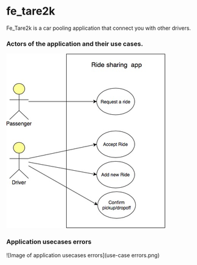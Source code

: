 # fe_tare2k

Fe_Tare2k is a car pooling application that connect you with other drivers. 


### Actors of the application and their use cases.
![Image of Application actors and their usecases](ride-sharing-app-use-case-architecture.jpg)


### Application usecases errors
![Image of application usecases errors](use-case errors.png)
